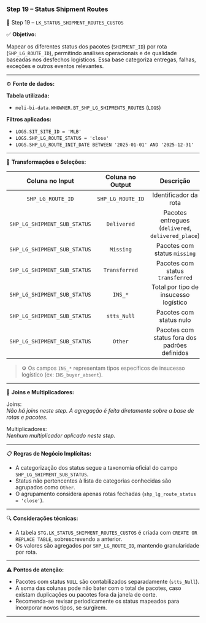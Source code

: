 ### Step 19 – Status Shipment Routes

🔹 Step 19 – `LK_STATUS_SHIPMENT_ROUTES_CUSTOS`

✅ **Objetivo:**

Mapear os diferentes status dos pacotes (`SHIPMENT_ID`) por rota (`SHP_LG_ROUTE_ID`), permitindo análises operacionais e de qualidade baseadas nos desfechos logísticos. Essa base categoriza entregas, falhas, exceções e outros eventos relevantes.

---

⚙️ **Fonte de dados:**

**Tabela utilizada:**
- `meli-bi-data.WHOWNER.BT_SHP_LG_SHIPMENTS_ROUTES` (`LOGS`)

**Filtros aplicados:**
- `LOGS.SIT_SITE_ID = 'MLB'`
- `LOGS.SHP_LG_ROUTE_STATUS = 'close'`
- `LOGS.SHP_LG_ROUTE_INIT_DATE BETWEEN '2025-01-01' AND '2025-12-31'`

---

📐 **Transformações e Seleções:**

| **Coluna no Input**              | **Coluna no Output** | **Descrição**                                                    |
|:--------------------------------:|:-------------------:|:----------------------------------------------------------------:|
| `SHP_LG_ROUTE_ID`                | `SHP_LG_ROUTE_ID`   | Identificador da rota                                            |
| `SHP_LG_SHIPMENT_SUB_STATUS`     | `Delivered`         | Pacotes entregues (`delivered`, `delivered_place`)               |
| `SHP_LG_SHIPMENT_SUB_STATUS`     | `Missing`           | Pacotes com status `missing`                                     |
| `SHP_LG_SHIPMENT_SUB_STATUS`     | `Transferred`       | Pacotes com status `transferred`                                 |
| `SHP_LG_SHIPMENT_SUB_STATUS`     | `INS_*`             | Total por tipo de insucesso logístico                            |
| `SHP_LG_SHIPMENT_SUB_STATUS`     | `stts_Null`         | Pacotes com status nulo                                          |
| `SHP_LG_SHIPMENT_SUB_STATUS`     | `Other`             | Pacotes com status fora dos padrões definidos                    |

> ⚙️ Os campos `INS_*` representam tipos específicos de insucesso logístico (ex: `INS_buyer_absent`).

---

🔁 **Joins e Multiplicadores:**

Joins:  
*Não há joins neste step. A agregação é feita diretamente sobre a base de rotas e pacotes.*

Multiplicadores:  
*Nenhum multiplicador aplicado neste step.*

---

📋 **Regras de Negócio Implícitas:**

- A categorização dos status segue a taxonomia oficial do campo `SHP_LG_SHIPMENT_SUB_STATUS`.
- Status não pertencentes à lista de categorias conhecidas são agrupados como `Other`.
- O agrupamento considera apenas rotas fechadas (`shp_lg_route_status = 'close'`).

---

🔍 **Considerações técnicas:**

- A tabela `STG.LK_STATUS_SHIPMENT_ROUTES_CUSTOS` é criada com `CREATE OR REPLACE TABLE`, sobrescrevendo a anterior.
- Os valores são agregados por `SHP_LG_ROUTE_ID`, mantendo granularidade por rota.

---

⚠️ **Pontos de atenção:**

- Pacotes com status `NULL` são contabilizados separadamente (`stts_Null`).
- A soma das colunas pode não bater com o total de pacotes, caso existam duplicações ou pacotes fora da janela de corte.
- Recomenda-se revisar periodicamente os status mapeados para incorporar novos tipos, se surgirem.

---

